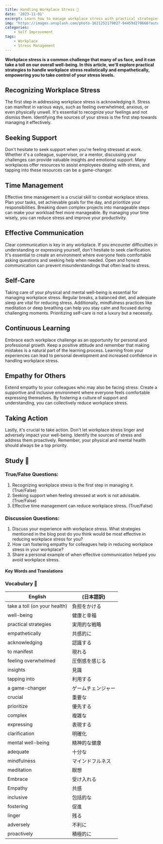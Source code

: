 ```yaml
---
title: Handling Workplace Stress 🧠
date: '2023-11-01'
excerpt: Learn how to manage workplace stress with practical strategies that prioritize your well-being.
img: "https://images.unsplash.com/photo-1621252179027-94459d278660?auto=format&fit=crop&q=80&w=2070&ixlib=rb-4.0.3&ixid=M3wxMjA3fDB8MHxwaG90by1wYWdlfHx8fGVufDB8fHx8fA%3D%3D"
categories:
    - Self Improvement
tags:
    - Workplace
    - Stress Management
---
```


**Workplace stress is a common challenge that many of us face, and it can take a toll on our overall well-being. In this article, we'll explore practical strategies to handle workplace stress realistically and empathetically, empowering you to take control of your stress levels.**

## Recognizing Workplace Stress

The first step in addressing workplace stress is acknowledging it. Stress can manifest in various ways, such as feeling overwhelmed, anxious, or even physically unwell. It's essential to recognize your feelings and not dismiss them. Identifying the sources of your stress is the first step towards managing it effectively.

## Seeking Support

Don't hesitate to seek support when you're feeling stressed at work. Whether it's a colleague, supervisor, or a mentor, discussing your challenges can provide valuable insights and emotional support. Many workplaces offer resources to assist employees dealing with stress, and tapping into these resources can be a game-changer.

## Time Management

Effective time management is a crucial skill to combat workplace stress. Plan your tasks, set achievable goals for the day, and prioritize your responsibilities. Breaking down complex projects into manageable steps can make your workload feel more manageable. By managing your time wisely, you can reduce stress and improve your productivity.

## Effective Communication

Clear communication is key in any workplace. If you encounter difficulties in understanding or expressing yourself, don't hesitate to seek clarification. It's essential to create an environment where everyone feels comfortable asking questions and seeking help when needed. Open and honest communication can prevent misunderstandings that often lead to stress.

## Self-Care

Taking care of your physical and mental well-being is essential for managing workplace stress. Regular breaks, a balanced diet, and adequate sleep are vital for reducing stress. Additionally, mindfulness practices like meditation or deep breathing can help you stay calm and focused during challenging moments. Prioritizing self-care is not a luxury but a necessity.

## Continuous Learning

Embrace each workplace challenge as an opportunity for personal and professional growth. Keep a positive attitude and remember that making mistakes is a natural part of the learning process. Learning from your experiences can lead to personal development and increased confidence in handling workplace stress.

## Empathy for Others

Extend empathy to your colleagues who may also be facing stress. Create a supportive and inclusive environment where everyone feels comfortable expressing themselves. By fostering a culture of support and understanding, you can collectively reduce workplace stress.

## Taking Action

Lastly, it's crucial to take action. Don't let workplace stress linger and adversely impact your well-being. Identify the sources of stress and address them proactively. Remember, your physical and mental health should always be a top priority.

## Study 📝

### True/False Questions:
1. Recognizing workplace stress is the first step in managing it. (True/False)
2. Seeking support when feeling stressed at work is not advisable. (True/False)
3. Effective time management can reduce workplace stress. (True/False)

### Discussion Questions:
1. Discuss your experience with workplace stress. What strategies mentioned in the blog post do you think would be most effective in reducing workplace stress for you?
2. How can fostering empathy for colleagues help in reducing workplace stress in your workplace?
3. Share a personal example of when effective communication helped you avoid workplace stress.

#### Key Words and Translations

### Vocabulary 📜

| English                  | (日本語訳)            |
|--------------------------|----------------------|
| take a toll (on your health)             | 負担をかける              |
| well-being               | 健康と幸福              |
| practical strategies     | 実用的な戦略              |
| empathetically           | 共感的に                 |
| acknowledging            | 認識する                 |
| to manifest              | 現れる                   |
| feeling overwhelmed      | 圧倒感を感じる           |
| insights                 | 見識                     |
| tapping into             | 利用する                 |
| a game-changer           | ゲームチェンジャー         |
| crucial                  | 重要な                   |
| prioritize               | 優先する                 |
| complex                  | 複雑な                   |
| expressing               | 表現する                 |
| clarification            | 明確化                   |
| mental well-being        | 精神的な健康             |
| adequate                 | 十分な                   |
| mindfulness              | マインドフルネス           |
| meditation               | 瞑想                     |
| Embrace                  | 受け入れる               |
| Empathy                  | 共感                     |
| inclusive                | 包括的な                 |
| fostering                | 促進                     |
| linger                   | 残る                     |
| adversely                | 不利に                   |
| proactively              | 積極的に                 |




